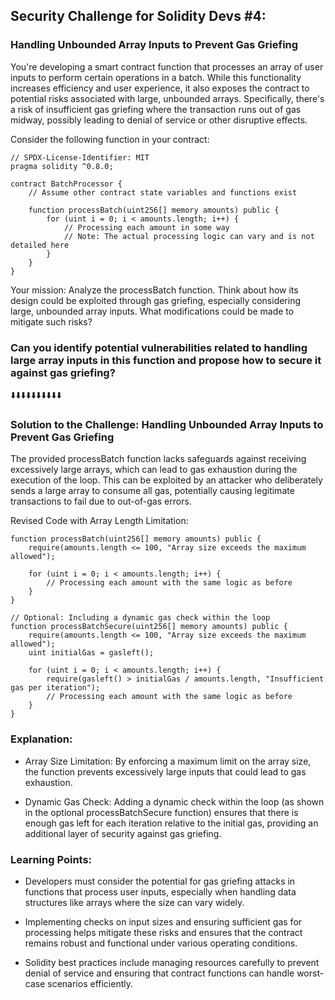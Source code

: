 ## Security Challenge for Solidity Devs #4:
### Handling Unbounded Array Inputs to Prevent Gas Griefing

You're developing a smart contract function that processes an array of user inputs to perform certain operations in a batch. While this functionality increases efficiency and user experience, it also exposes the contract to potential risks associated with large, unbounded arrays. Specifically, there's a risk of insufficient gas griefing where the transaction runs out of gas midway, possibly leading to denial of service or other disruptive effects.

Consider the following function in your contract:

```solidity
// SPDX-License-Identifier: MIT
pragma solidity ^0.8.0;

contract BatchProcessor {
    // Assume other contract state variables and functions exist

    function processBatch(uint256[] memory amounts) public {
        for (uint i = 0; i < amounts.length; i++) {
            // Processing each amount in some way
            // Note: The actual processing logic can vary and is not detailed here
        }
    }
}
```

Your mission: Analyze the processBatch function. Think about how its design could be exploited through gas griefing, especially considering large, unbounded array inputs. What modifications could be made to mitigate such risks?

### Can you identify potential vulnerabilities related to handling large array inputs in this function and propose how to secure it against gas griefing?

:arrow_down::arrow_down::arrow_down::arrow_down::arrow_down::arrow_down::arrow_down::arrow_down::arrow_down::arrow_down:

### Solution to the Challenge: Handling Unbounded Array Inputs to Prevent Gas Griefing

The provided processBatch function lacks safeguards against receiving excessively large arrays, which can lead to gas exhaustion during the execution of the loop. This can be exploited by an attacker who deliberately sends a large array to consume all gas, potentially causing legitimate transactions to fail due to out-of-gas errors.

Revised Code with Array Length Limitation:

```solidity
function processBatch(uint256[] memory amounts) public {
    require(amounts.length <= 100, "Array size exceeds the maximum allowed");

    for (uint i = 0; i < amounts.length; i++) {
        // Processing each amount with the same logic as before
    }
}

// Optional: Including a dynamic gas check within the loop
function processBatchSecure(uint256[] memory amounts) public {
    require(amounts.length <= 100, "Array size exceeds the maximum allowed");
    uint initialGas = gasleft();

    for (uint i = 0; i < amounts.length; i++) {
        require(gasleft() > initialGas / amounts.length, "Insufficient gas per iteration");
        // Processing each amount with the same logic as before
    }
}
```

### Explanation:
- Array Size Limitation: By enforcing a maximum limit on the array size, the function prevents excessively large inputs that could lead to gas exhaustion.

- Dynamic Gas Check: Adding a dynamic check within the loop (as shown in the optional processBatchSecure function) ensures that there is enough gas left for each iteration relative to the initial gas, providing an additional layer of security against gas griefing.

### Learning Points:
- Developers must consider the potential for gas griefing attacks in functions that process user inputs, especially when handling data structures like arrays where the size can vary widely.
  
- Implementing checks on input sizes and ensuring sufficient gas for processing helps mitigate these risks and ensures that the contract remains robust and functional under various operating conditions.
  
- Solidity best practices include managing resources carefully to prevent denial of service and ensuring that contract functions can handle worst-case scenarios efficiently.